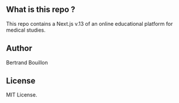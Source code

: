 ## What is this repo ?

This repo contains a Next.js v.13 of an online educational platform for medical studies.

## Author

Bertrand Bouillon

## License

MIT License.
